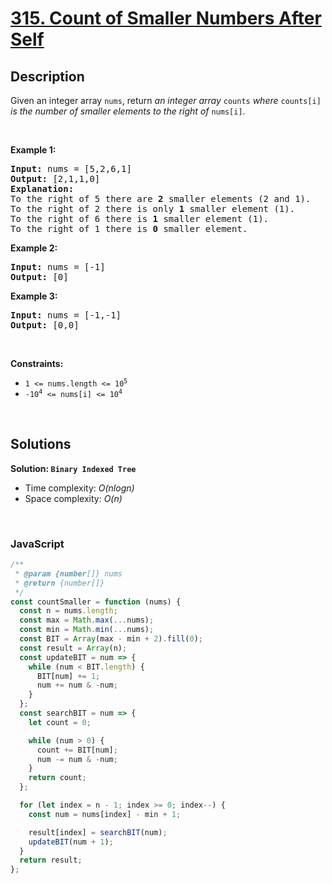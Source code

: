 # [315. Count of Smaller Numbers After Self](https://leetcode.com/problems/count-of-smaller-numbers-after-self)

## Description

<div class="elfjS" data-track-load="description_content"><p>Given an integer array <code>nums</code>, return<em> an integer array </em><code>counts</code><em> where </em><code>counts[i]</code><em> is the number of smaller elements to the right of </em><code>nums[i]</code>.</p>

<p>&nbsp;</p>
<p><strong class="example">Example 1:</strong></p>

<pre><strong>Input:</strong> nums = [5,2,6,1]
<strong>Output:</strong> [2,1,1,0]
<strong>Explanation:</strong>
To the right of 5 there are <b>2</b> smaller elements (2 and 1).
To the right of 2 there is only <b>1</b> smaller element (1).
To the right of 6 there is <b>1</b> smaller element (1).
To the right of 1 there is <b>0</b> smaller element.
</pre>

<p><strong class="example">Example 2:</strong></p>

<pre><strong>Input:</strong> nums = [-1]
<strong>Output:</strong> [0]
</pre>

<p><strong class="example">Example 3:</strong></p>

<pre><strong>Input:</strong> nums = [-1,-1]
<strong>Output:</strong> [0,0]
</pre>

<p>&nbsp;</p>
<p><strong>Constraints:</strong></p>

<ul>
	<li><code>1 &lt;= nums.length &lt;= 10<sup>5</sup></code></li>
	<li><code>-10<sup>4</sup> &lt;= nums[i] &lt;= 10<sup>4</sup></code></li>
</ul>
</div>

<p>&nbsp;</p>

## Solutions

**Solution: `Binary Indexed Tree`**

- Time complexity: <em>O(nlogn)</em>
- Space complexity: <em>O(n)</em>

<p>&nbsp;</p>

### **JavaScript**

```js
/**
 * @param {number[]} nums
 * @return {number[]}
 */
const countSmaller = function (nums) {
  const n = nums.length;
  const max = Math.max(...nums);
  const min = Math.min(...nums);
  const BIT = Array(max - min + 2).fill(0);
  const result = Array(n);
  const updateBIT = num => {
    while (num < BIT.length) {
      BIT[num] += 1;
      num += num & -num;
    }
  };
  const searchBIT = num => {
    let count = 0;

    while (num > 0) {
      count += BIT[num];
      num -= num & -num;
    }
    return count;
  };

  for (let index = n - 1; index >= 0; index--) {
    const num = nums[index] - min + 1;

    result[index] = searchBIT(num);
    updateBIT(num + 1);
  }
  return result;
};
```
